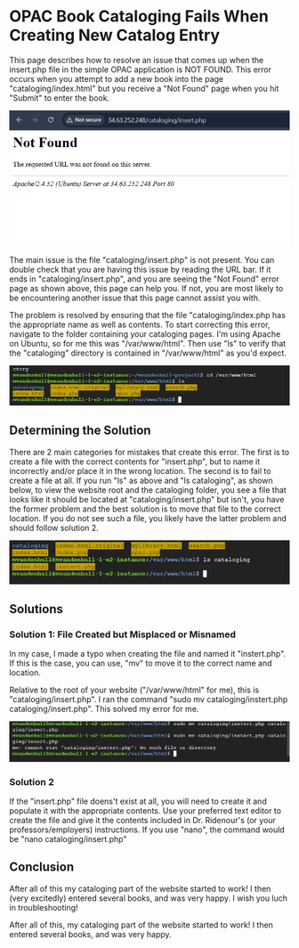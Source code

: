 # OPAC Book Cataloging Fails When Creating New Catalog Entry

This page describes how to resolve an issue that comes up when the insert.php file in the simple OPAC application is NOT FOUND. This error occurs when you attempt to add a new book into the page "cataloging/index.html" but you receive a "Not Found" page when you hit "Submit" to enter the book. 

![image description](./images/.5.png)

The main issue is the file "cataloging/insert.php" is not present. You can double check that you are having this issue by reading the URL bar. If it ends in "cataloging/insert.php", and you are seeing the "Not Found" error page as shown above, this page can help you. If not, you are most likely to be encountering another issue that this page cannot assist you with.

The problem is resolved by ensuring that the file "cataloging/index.php has the appropriate name as well as contents. To start correcting this error, navigate to the folder containing your cataloging pages. I'm using Apache on Ubuntu, so for me this was "/var/www/html". Then use "ls" to verify that the "cataloging" directory is contained in "/var/www/html" as you'd expect. 

![running cd /var/www/html in a terminal](./images/6.png)

## Determining the Solution

There are 2 main categories for mistakes that create this error. The first is to create a file with the correct contents for "insert.php", but to name it incorrectly and/or place it in the wrong location. The second is to fail to create a file at all. If you run "ls" as above and "ls cataloging", as shown below, to view the website root and the cataloging folder, you see a file that looks like it should be located at "cataloging/insert.php" but isn't, you have the former problem and the best solution is to move that file to the correct location. If you do not see such a file, you likely have the latter problem and should follow solution 2. 

![image description](./images/7.png)

## Solutions

### Solution 1: File Created but Misplaced or Misnamed
In my case, I made a typo when creating the file and named it "instert.php". If this is the case, you can use, "mv" to move it to the correct name and location. 

Relative to the root of your website ("/var/www/html" for me), this is "cataloging/insert.php". I ran the command "sudo mv cataloging/instert.php cataloging/insert.php". This solved my error for me.

![image description](./images/9.png)

### Solution 2
If the "insert.php" file doens't exist at all, you will need to create it and populate it with the appropriate contents. Use your preferred text editor to create the file and give it the contents included in Dr. Ridenour's (or your professors/employers) instructions. If you use "nano", the command would be "nano cataloging/insert.php"

## Conclusion

After all of this my cataloging part of the website started to work! I then (very excitedly) entered several books, and was very happy. I wish you luch in troubleshooting!

After all of this, my cataloging part of the website started to work! I then entered several books, and was very happy. 
